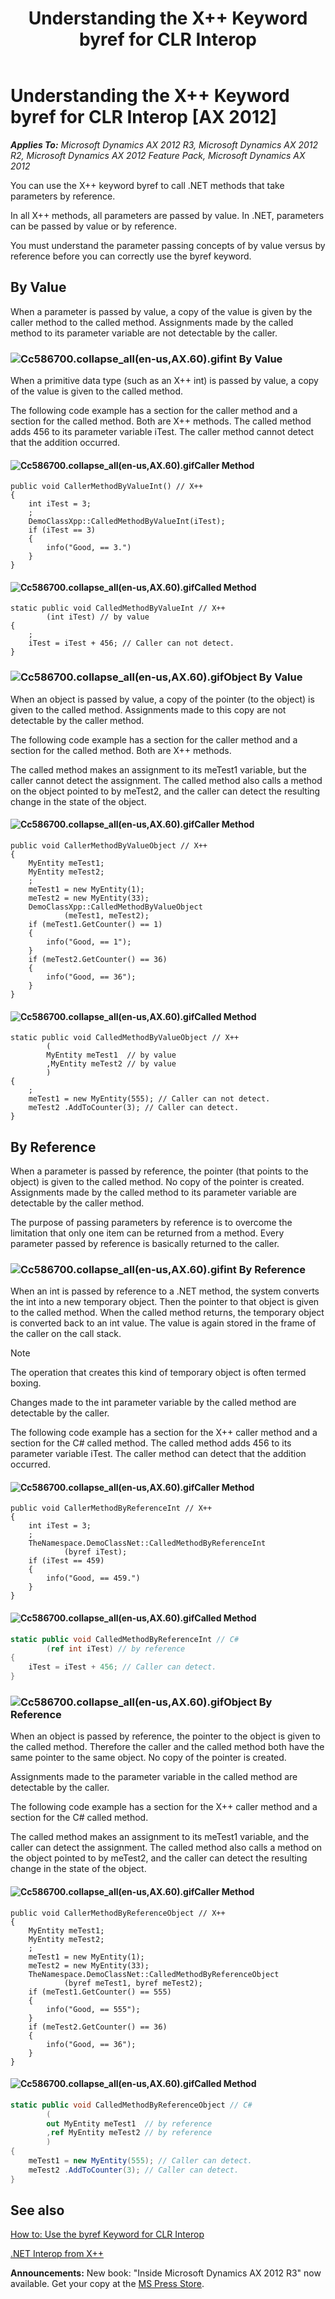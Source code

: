 ﻿---
title: Understanding the X++ Keyword byref for CLR Interop
TOCTitle: Understanding the X++ Keyword byref for CLR Interop
ms:assetid: 37731e17-5486-4d1a-8108-f510c6a24e98
ms:mtpsurl: https://msdn.microsoft.com/en-us/library/Cc586700(v=AX.60)
ms:contentKeyID: 35242039
ms.date: 05/18/2015
mtps_version: v=AX.60
dev_langs:
- csharp
---

# Understanding the X++ Keyword byref for CLR Interop [AX 2012]


_**Applies To:** Microsoft Dynamics AX 2012 R3, Microsoft Dynamics AX 2012 R2, Microsoft Dynamics AX 2012 Feature Pack, Microsoft Dynamics AX 2012_

You can use the X++ keyword byref to call .NET methods that take parameters by reference.

In all X++ methods, all parameters are passed by value. In .NET, parameters can be passed by value or by reference.

You must understand the parameter passing concepts of by value versus by reference before you can correctly use the byref keyword.

## By Value

When a parameter is passed by value, a copy of the value is given by the caller method to the called method. Assignments made by the called method to its parameter variable are not detectable by the caller.

### ![Cc586700.collapse\_all(en-us,AX.60).gif](images/Gg863931.collapse_all(en-us,AX.60).gif "Cc586700.collapse_all(en-us,AX.60).gif")int By Value

When a primitive data type (such as an X++ int) is passed by value, a copy of the value is given to the called method.

The following code example has a section for the caller method and a section for the called method. Both are X++ methods. The called method adds 456 to its parameter variable iTest. The caller method cannot detect that the addition occurred.

#### ![Cc586700.collapse\_all(en-us,AX.60).gif](images/Gg863931.collapse_all(en-us,AX.60).gif "Cc586700.collapse_all(en-us,AX.60).gif")Caller Method

    public void CallerMethodByValueInt() // X++
    {
        int iTest = 3;
        ;
        DemoClassXpp::CalledMethodByValueInt(iTest);
        if (iTest == 3)
        {
            info("Good, == 3.")
        }
    }

#### ![Cc586700.collapse\_all(en-us,AX.60).gif](images/Gg863931.collapse_all(en-us,AX.60).gif "Cc586700.collapse_all(en-us,AX.60).gif")Called Method

    static public void CalledMethodByValueInt // X++
            (int iTest) // by value
    {
        ;
        iTest = iTest + 456; // Caller can not detect.
    }

### ![Cc586700.collapse\_all(en-us,AX.60).gif](images/Gg863931.collapse_all(en-us,AX.60).gif "Cc586700.collapse_all(en-us,AX.60).gif")Object By Value

When an object is passed by value, a copy of the pointer (to the object) is given to the called method. Assignments made to this copy are not detectable by the caller method.

The following code example has a section for the caller method and a section for the called method. Both are X++ methods.

The called method makes an assignment to its meTest1 variable, but the caller cannot detect the assignment. The called method also calls a method on the object pointed to by meTest2, and the caller can detect the resulting change in the state of the object.

#### ![Cc586700.collapse\_all(en-us,AX.60).gif](images/Gg863931.collapse_all(en-us,AX.60).gif "Cc586700.collapse_all(en-us,AX.60).gif")Caller Method

    public void CallerMethodByValueObject // X++
    {
        MyEntity meTest1;
        MyEntity meTest2;
        ;
        meTest1 = new MyEntity(1);
        meTest2 = new MyEntity(33);
        DemoClassXpp::CalledMethodByValueObject
                (meTest1, meTest2);
        if (meTest1.GetCounter() == 1)
        {
            info("Good, == 1");
        }
        if (meTest2.GetCounter() == 36)
        {
            info("Good, == 36");
        }
    }

#### ![Cc586700.collapse\_all(en-us,AX.60).gif](images/Gg863931.collapse_all(en-us,AX.60).gif "Cc586700.collapse_all(en-us,AX.60).gif")Called Method

    static public void CalledMethodByValueObject // X++
            (
            MyEntity meTest1  // by value
            ,MyEntity meTest2 // by value
            )
    {
        ;
        meTest1 = new MyEntity(555); // Caller can not detect.
        meTest2 .AddToCounter(3); // Caller can detect.
    }

## By Reference

When a parameter is passed by reference, the pointer (that points to the object) is given to the called method. No copy of the pointer is created. Assignments made by the called method to its parameter variable are detectable by the caller method.

The purpose of passing parameters by reference is to overcome the limitation that only one item can be returned from a method. Every parameter passed by reference is basically returned to the caller.

### ![Cc586700.collapse\_all(en-us,AX.60).gif](images/Gg863931.collapse_all(en-us,AX.60).gif "Cc586700.collapse_all(en-us,AX.60).gif")int By Reference

When an int is passed by reference to a .NET method, the system converts the int into a new temporary object. Then the pointer to that object is given to the called method. When the called method returns, the temporary object is converted back to an int value. The value is again stored in the frame of the caller on the call stack.


> [!NOTE]
> <P>The operation that creates this kind of temporary object is often termed boxing.</P>



Changes made to the int parameter variable by the called method are detectable by the caller.

The following code example has a section for the X++ caller method and a section for the C\# called method. The called method adds 456 to its parameter variable iTest. The caller method can detect that the addition occurred.

#### ![Cc586700.collapse\_all(en-us,AX.60).gif](images/Gg863931.collapse_all(en-us,AX.60).gif "Cc586700.collapse_all(en-us,AX.60).gif")Caller Method

    public void CallerMethodByReferenceInt // X++
    {
        int iTest = 3;
        ;
        TheNamespace.DemoClassNet::CalledMethodByReferenceInt
                (byref iTest);
        if (iTest == 459)
        {
            info("Good, == 459.")
        }
    }

#### ![Cc586700.collapse\_all(en-us,AX.60).gif](images/Gg863931.collapse_all(en-us,AX.60).gif "Cc586700.collapse_all(en-us,AX.60).gif")Called Method

``` csharp
static public void CalledMethodByReferenceInt // C#
        (ref int iTest) // by reference
{
    iTest = iTest + 456; // Caller can detect.
}
```

### ![Cc586700.collapse\_all(en-us,AX.60).gif](images/Gg863931.collapse_all(en-us,AX.60).gif "Cc586700.collapse_all(en-us,AX.60).gif")Object By Reference

When an object is passed by reference, the pointer to the object is given to the called method. Therefore the caller and the called method both have the same pointer to the same object. No copy of the pointer is created.

Assignments made to the parameter variable in the called method are detectable by the caller.

The following code example has a section for the X++ caller method and a section for the C\# called method.

The called method makes an assignment to its meTest1 variable, and the caller can detect the assignment. The called method also calls a method on the object pointed to by meTest2, and the caller can detect the resulting change in the state of the object.

#### ![Cc586700.collapse\_all(en-us,AX.60).gif](images/Gg863931.collapse_all(en-us,AX.60).gif "Cc586700.collapse_all(en-us,AX.60).gif")Caller Method

    public void CallerMethodByReferenceObject // X++
    {
        MyEntity meTest1;
        MyEntity meTest2;
        ;
        meTest1 = new MyEntity(1);
        meTest2 = new MyEntity(33);
        TheNamespace.DemoClassNet::CalledMethodByReferenceObject
                (byref meTest1, byref meTest2);
        if (meTest1.GetCounter() == 555)
        {
            info("Good, == 555");
        }
        if (meTest2.GetCounter() == 36)
        {
            info("Good, == 36");
        }
    }

#### ![Cc586700.collapse\_all(en-us,AX.60).gif](images/Gg863931.collapse_all(en-us,AX.60).gif "Cc586700.collapse_all(en-us,AX.60).gif")Called Method

``` csharp
static public void CalledMethodByReferenceObject // C#
        (
        out MyEntity meTest1  // by reference
        ,ref MyEntity meTest2 // by reference
        )
{
    meTest1 = new MyEntity(555); // Caller can detect.
    meTest2 .AddToCounter(3); // Caller can detect.
}
```

## See also

[How to: Use the byref Keyword for CLR Interop](how-to-use-the-byref-keyword-for-clr-interop.md)

[.NET Interop from X++](net-interop-from-x.md)

  
**Announcements:** New book: "Inside Microsoft Dynamics AX 2012 R3" now available. Get your copy at the [MS Press Store](https://www.microsoftpressstore.com/store/inside-microsoft-dynamics-ax-2012-r3-9780735685109).

